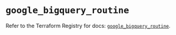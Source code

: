 # `google_bigquery_routine`

Refer to the Terraform Registry for docs: [`google_bigquery_routine`](https://registry.terraform.io/providers/hashicorp/google/5.35.0/docs/resources/bigquery_routine).

